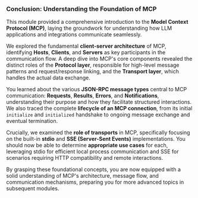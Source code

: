 ### Conclusion: Understanding the Foundation of MCP

This module provided a comprehensive introduction to the **Model Context Protocol (MCP)**, laying the groundwork for understanding how LLM applications and integrations communicate seamlessly.

We explored the fundamental **client-server architecture** of MCP, identifying **Hosts**, **Clients**, and **Servers** as key participants in the communication flow. A deep dive into MCP's core components revealed the distinct roles of the **Protocol layer**, responsible for high-level message patterns and request/response linking, and the **Transport layer**, which handles the actual data exchange.

You learned about the various **JSON-RPC message types** central to MCP communication: **Requests**, **Results**, **Errors**, and **Notifications**, understanding their purpose and how they facilitate structured interactions. We also traced the complete **lifecycle of an MCP connection**, from its initial `initialize` and `initialized` handshake to ongoing message exchange and eventual termination.

Crucially, we examined the **role of transports** in MCP, specifically focusing on the built-in **stdio** and **SSE (Server-Sent Events)** implementations. You should now be able to determine **appropriate use cases** for each, leveraging stdio for efficient local process communication and SSE for scenarios requiring HTTP compatibility and remote interactions.

By grasping these foundational concepts, you are now equipped with a solid understanding of MCP's architecture, message flow, and communication mechanisms, preparing you for more advanced topics in subsequent modules.
